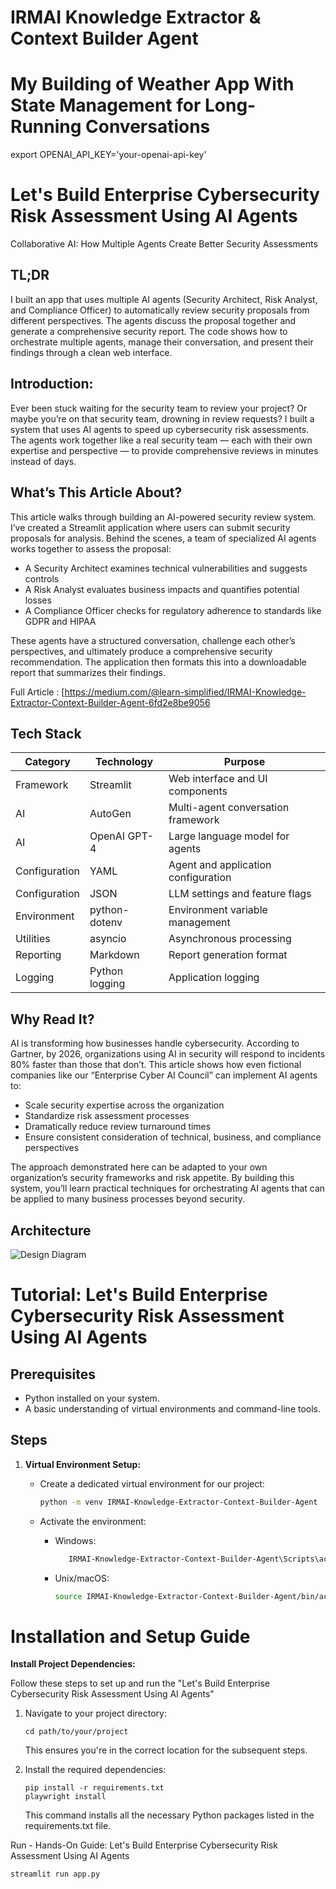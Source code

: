 # IRMAI Knowledge Extractor &amp; Context Builder Agent


# My Building of Weather App With State Management for Long-Running Conversations

export OPENAI_API_KEY='your-openai-api-key'


# Let's Build Enterprise Cybersecurity Risk Assessment Using AI Agents 

Collaborative AI: How Multiple Agents Create Better Security Assessments

## TL;DR
I built an app that uses multiple AI agents (Security Architect, Risk Analyst, and Compliance Officer) to automatically review security proposals from different perspectives. The agents discuss the proposal together and generate a comprehensive security report. The code shows how to orchestrate multiple agents, manage their conversation, and present their findings through a clean web interface.

## Introduction:
Ever been stuck waiting for the security team to review your project? Or maybe you’re on that security team, drowning in review requests? I built a system that uses AI agents to speed up cybersecurity risk assessments. The agents work together like a real security team — each with their own expertise and perspective — to provide comprehensive reviews in minutes instead of days.

## What’s This Article About?
This article walks through building an AI-powered security review system. I’ve created a Streamlit application where users can submit security proposals for analysis. Behind the scenes, a team of specialized AI agents works together to assess the proposal:

 - A Security Architect examines technical vulnerabilities and suggests controls
 - A Risk Analyst evaluates business impacts and quantifies potential losses
 - A Compliance Officer checks for regulatory adherence to standards like GDPR and HIPAA

These agents have a structured conversation, challenge each other’s perspectives, and ultimately produce a comprehensive security recommendation. The application then formats this into a downloadable report that summarizes their findings.

Full Article : [https://medium.com/@learn-simplified/IRMAI-Knowledge-Extractor-Context-Builder-Agent-6fd2e8be9056


## Tech Stack

| **Category**   | **Technology**                | **Purpose**                          |
|----------------|-------------------------------|--------------------------------------|
| Framework      | Streamlit                     | Web interface and UI components      |
| AI             | AutoGen                       | Multi-agent conversation framework   |
| AI             | OpenAI GPT-4                  | Large language model for agents      |
| Configuration  | YAML                          | Agent and application configuration  |
| Configuration  | JSON                          | LLM settings and feature flags       |
| Environment    | python-dotenv                | Environment variable management      |
| Utilities      | asyncio                       | Asynchronous processing              |
| Reporting      | Markdown                      | Report generation format              |
| Logging        | Python logging                | Application logging                  |



## Why Read It?
AI is transforming how businesses handle cybersecurity. According to Gartner, by 2026, organizations using AI in security will respond to incidents 80% faster than those that don’t. This article shows how even fictional companies like our “Enterprise Cyber AI Council” can implement AI agents to:

 - Scale security expertise across the organization
 - Standardize risk assessment processes
 - Dramatically reduce review turnaround times
 - Ensure consistent consideration of technical, business, and compliance perspectives

The approach demonstrated here can be adapted to your own organization’s security frameworks and risk appetite. By building this system, you’ll learn practical techniques for orchestrating AI agents that can be applied to many business processes beyond security.

## Architecture

![Design Diagram](design_docs/design.png)


# Tutorial: Let's Build Enterprise Cybersecurity Risk Assessment Using AI Agents

## Prerequisites
- Python installed on your system.
- A basic understanding of virtual environments and command-line tools.

## Steps

1. **Virtual Environment Setup:**
   - Create a dedicated virtual environment for our project:
   
     ```bash
     python -m venv IRMAI-Knowledge-Extractor-Context-Builder-Agent
     ```
   - Activate the environment:
   
     - Windows:
       ```bash
          IRMAI-Knowledge-Extractor-Context-Builder-Agent\Scripts\activate        
       ```
     - Unix/macOS:
       ```bash
       source IRMAI-Knowledge-Extractor-Context-Builder-Agent/bin/activate
       ```
   

# Installation and Setup Guide

**Install Project Dependencies:**

Follow these steps to set up and run the  "Let's Build Enterprise Cybersecurity Risk Assessment Using AI Agents"

1. Navigate to your project directory:
   ```
   cd path/to/your/project
   ```
   This ensures you're in the correct location for the subsequent steps.

2. Install the required dependencies:
   ```
   pip install -r requirements.txt  
   playwright install 
   ```
   This command installs all the necessary Python packages listed in the requirements.txt file.


Run - Hands-On Guide: Let's Build Enterprise Cybersecurity Risk Assessment Using AI Agents

  
   ```
   streamlit run app.py
   ```
   




